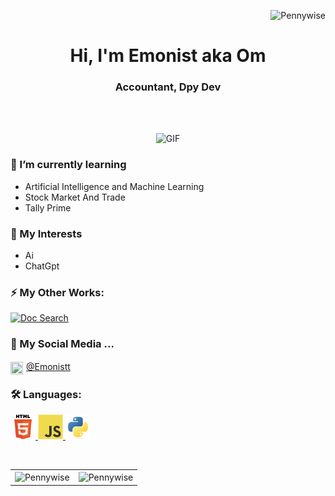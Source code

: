 <p align="right"> <img src="https://komarev.com/ghpvc/?username=Pennywise&label=Profile%20views&color=blueviolet&style=for-the-badge" alt="Pennywise" /> </p>

<h1 align="center">Hi, I'm Emonist aka Om</h1>
<h3 align="center">Accountant, Dpy Dev</></h3>
<br><br>

<p align="center">
  <img alt="GIF" src="https://github.com/TheRealPennywise/Profile/blob/Profile/code.gif" width="500px"/>
</p>

### 🌱 I’m currently learning
- Artificial Intelligence and Machine Learning
- Stock Market And Trade
- Tally Prime

### 👯 My Interests
- Ai 
- ChatGpt

### ⚡ My Other Works:

<p align="left">
  <a href="https://github.com/TheRealPennywise" target="_blank"> <img src="https://i.redd.it/tswry4vw56z91.png" alt="Doc Search" width="40" height="40"/> </a>
</p>


### 🔭 My Social Media ...
<p align="left">
  <a href="https://instagram.com/emonistt" target="_blank" style="display: flex; align-items: center;">
    <img src="https://i.pinimg.com/736x/17/76/0a/17760a6daad2edf7f4d9b837b5437246.jpg" alt="" width="20" height="20" style="transform: translateY(2px);"/> 
    <span style="margin-left: 5px;">@Emonistt</span>
  </a>
</p>

### 🛠️ Languages:
<p align="left"> <a href="https://www.w3.org/html/" target="_blank"> <img src="https://raw.githubusercontent.com/devicons/devicon/master/icons/html5/html5-original-wordmark.svg" alt="html5" width="40" height="40"/> </a> <a href="https://developer.mozilla.org/en-US/docs/Web/JavaScript" target="_blank"> <img src="https://raw.githubusercontent.com/devicons/devicon/master/icons/javascript/javascript-original.svg" alt="javascript" width="40" height="40"/> </a> <a href="https://www.python.org" target="_blank"> <img src="https://raw.githubusercontent.com/devicons/devicon/master/icons/python/python-original.svg" alt="python" width="40" height="40"/> </a> </p>

<br />

<table>
  <tr>
    <td><img src="https://github-readme-stats.vercel.app/api?username=Pennywise&theme=blue-green&show_icons=true&include_all_commits=true&count_private=true"  display=block width=100% height=auto alt="Pennywise"></td>
    <td><img align="center" src="https://github-readme-streak-stats.herokuapp.com/?user=Pennywise&theme=blue-green" alt="Pennywise" /></td>
   </tr>
</table>
